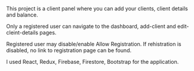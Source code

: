 This project is a client panel where you can add your clients, client details and balance.

Only a registered user can navigate to the dashboard, add-client and edit-cleint-details pages.

Registered user may disable/enable Allow Registration. If rehistration is disabled, no link to registration page can be found.

I used React, Redux, Firebase, Firestore, Bootstrap for the application.
